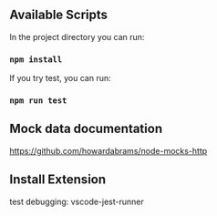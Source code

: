 ## Available Scripts

In the project directory you can run:
### `npm install`
If you try test, you can run:
### `npm run test`

## Mock data documentation
https://github.com/howardabrams/node-mocks-http

## Install Extension
test debugging: vscode-jest-runner